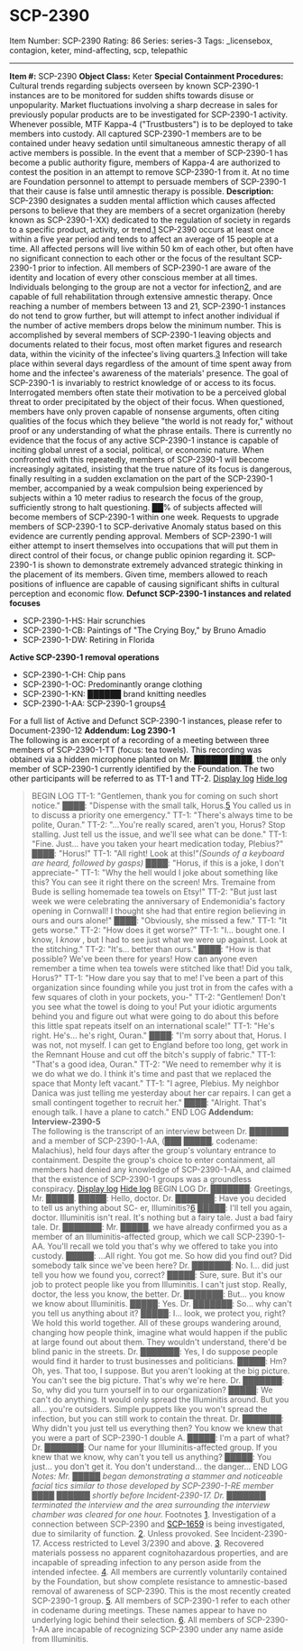 # SCP-2390
Item Number: SCP-2390
Rating: 86
Series: series-3
Tags: _licensebox, contagion, keter, mind-affecting, scp, telepathic

---

  
**Item #:** SCP-2390 
**Object Class:** Keter
**Special Containment Procedures:** Cultural trends regarding subjects overseen by known SCP-2390-1 instances are to be monitored for sudden shifts towards disuse or unpopularity. Market fluctuations involving a sharp decrease in sales for previously popular products are to be investigated for SCP-2390-1 activity. Whenever possible, MTF Kappa-4 ("Trustbusters") is to be deployed to take members into custody. All captured SCP-2390-1 members are to be contained under heavy sedation until simultaneous amnestic therapy of all active members is possible. In the event that a member of SCP-2390-1 has become a public authority figure, members of Kappa-4 are authorized to contest the position in an attempt to remove SCP-2390-1 from it.
At no time are Foundation personnel to attempt to persuade members of SCP-2390-1 that their cause is false until amnestic therapy is possible.
**Description:** SCP-2390 designates a sudden mental affliction which causes affected persons to believe that they are members of a secret organization (hereby known as SCP-2390-1-XX) dedicated to the regulation of society in regards to a specific product, activity, or trend.[1](javascript:;) SCP-2390 occurs at least once within a five year period and tends to affect an average of 15 people at a time. All affected persons will live within 50 km of each other, but often have no significant connection to each other or the focus of the resultant SCP-2390-1 prior to infection. All members of SCP-2390-1 are aware of the identity and location of every other conscious member at all times. Individuals belonging to the group are not a vector for infection[2](javascript:;), and are capable of full rehabilitation through extensive amnestic therapy.
Once reaching a number of members between 13 and 21, SCP-2390-1 instances do not tend to grow further, but will attempt to infect another individual if the number of active members drops below the minimum number. This is accomplished by several members of SCP-2390-1 leaving objects and documents related to their focus, most often market figures and research data, within the vicinity of the infectee's living quarters.[3](javascript:;) Infection will take place within several days regardless of the amount of time spent away from home and the infectee's awareness of the materials' presence.
The goal of SCP-2390-1 is invariably to restrict knowledge of or access to its focus. Interrogated members often state their motivation to be a perceived global threat to order precipitated by the object of their focus. When questioned, members have only proven capable of nonsense arguments, often citing qualities of the focus which they believe "the world is not ready for," without proof or any understanding of what the phrase entails. There is currently no evidence that the focus of any active SCP-2390-1 instance is capable of inciting global unrest of a social, political, or economic nature. When confronted with this repeatedly, members of SCP-2390-1 will become increasingly agitated, insisting that the true nature of its focus is dangerous, finally resulting in a sudden exclamation on the part of the SCP-2390-1 member, accompanied by a weak compulsion being experienced by subjects within a 10 meter radius to research the focus of the group, sufficiently strong to halt questioning. ██% of subjects affected will become members of SCP-2390-1 within one week. Requests to upgrade members of SCP-2390-1 to SCP-derivative Anomaly status based on this evidence are currently pending approval.
Members of SCP-2390-1 will either attempt to insert themselves into occupations that will put them in direct control of their focus, or change public opinion regarding it. SCP-2390-1 is shown to demonstrate extremely advanced strategic thinking in the placement of its members. Given time, members allowed to reach positions of influence are capable of causing significant shifts in cultural perception and economic flow.
**Defunct SCP-2390-1 instances and related focuses**
  * SCP-2390-1-HS: Hair scrunchies
  * SCP-2390-1-CB: Paintings of "The Crying Boy," by Bruno Amadio
  * SCP-2390-1-DW: Retiring in Florida

**Active SCP-2390-1 removal operations**
  * SCP-2390-1-CH: Chip pans
  * SCP-2390-1-OC: Predominantly orange clothing
  * SCP-2390-1-KN: ██████ brand knitting needles
  * SCP-2390-1-AA: SCP-2390-1 groups[4](javascript:;)

For a full list of Active and Defunct SCP-2390-1 instances, please refer to Document-2390-12
**Addendum: Log 2390-1**  
The following is an excerpt of a recording of a meeting between three members of SCP-2390-1-TT (focus: tea towels). This recording was obtained via a hidden microphone planted on Mr. ██████ ████, the only member of SCP-2390-1 currently identified by the Foundation. The two other participants will be referred to as TT-1 and TT-2.
[Display log](javascript:;)
[Hide log](javascript:;)
> BEGIN LOG
> TT-1: "Gentlemen, thank you for coming on such short notice."
> ████: "Dispense with the small talk, Horus.[5](javascript:;) You called us in to discuss a priority one emergency."
> TT-1: "There's always time to be polite, Ouran."
> TT-2: "…You're really scared, aren't you, Horus? Stop stalling. Just tell us the issue, and we'll see what can be done."
> TT-1: "Fine. Just… have you taken your heart medication today, Plebius?"
> ████: "Horus!"
> TT-1: "All right! Look at this!"_(Sounds of a keyboard are heard, followed by gasps)_
> ████: "Horus, if this is a joke, I don't appreciate-"
> TT-1: "Why the hell would I joke about something like this? You can see it right there on the screen! Mrs. Tremaine from Bude is selling homemade tea towels on Etsy!"
> TT-2: "But just last week we were celebrating the anniversary of Endemonidia's factory opening in Cornwall! I thought she had that entire region believing in ours and ours alone!"
> ████: "Obviously, she missed a few."
> TT-1: "It gets worse."
> TT-2: "How does it get worse?"
> TT-1: "I… bought one. I know, I _know_ , but I had to see just what we were up against. Look at the stitching."
> TT-2: "It's… better than ours."
> ████: "How is that possible? We've been there for years! How can anyone even remember a time when tea towels were stitched like that! Did you talk, Horus?"
> TT-1: "How dare you say that to me! I've been a part of this organization since founding while you just trot in from the cafes with a few squares of cloth in your pockets, you-"
> TT-2: "Gentlemen! Don't you see what the towel is doing to you! Put your idiotic arguments behind you and figure out what were going to do about this before this little spat repeats itself on an international scale!"
> TT-1: "He's right. He's… he's right, Ouran."
> ████: "I'm sorry about that, Horus. I was not, not myself. I can get to England before too long, get work in the Remnant House and cut off the bitch's supply of fabric."
> TT-1: "That's a good idea, Ouran."
> TT-2: "We need to remember why it is we do what we do. I think it's time and past that we replaced the space that Monty left vacant."
> TT-1: "I agree, Plebius. My neighbor Danica was just telling me yesterday about her car repairs. I can get a small contingent together to recruit her."
> ████: "Alright. That's enough talk. I have a plane to catch."
> END LOG
**Addendum: Interview-2390-5**  
The following is the transcript of an interview between Dr. ███████ and a member of SCP-2390-1-AA, (███ █████, codename: Malachius), held four days after the group's voluntary entrance to containment. Despite the group's choice to enter containment, all members had denied any knowledge of SCP-2390-1-AA, and claimed that the existence of SCP-2390-1 groups was a groundless conspiracy.
[Display log](javascript:;)
[Hide log](javascript:;)
> BEGIN LOG
> Dr. ███████: Greetings, Mr. █████.
> █████: Hello, doctor.
> Dr. ███████: Have you decided to tell us anything about SC- er, Illuminitis?[6](javascript:;)
> █████: I'll tell you again, doctor. Illuminitis isn't real. It's nothing but a fairy tale. Just a bad fairy tale.
> Dr. ███████: Mr. █████, we have already confirmed you as a member of an Illuminitis-affected group, which we call SCP-2390-1-AA. You'll recall we told you that's why we offered to take you into custody.
> █████: …All right. You got me. So how did you find out? Did somebody talk since we've been here?
> Dr. ███████: No. I… did just tell you how we found you, correct?
> █████: Sure, sure. But it's our job to protect people like you from Illuminitis. I can't just stop. Really, doctor, the less you know, the better.
> Dr. ███████: But… you know we know about Illuminitis.
> █████: Yes.
> Dr. ███████: So… why can't you tell us anything about it?
> █████: I… look, we protect you, right? We hold this world together. All of these groups wandering around, changing how people think, imagine what would happen if the public at large found out about them. They wouldn't understand, there'd be blind panic in the streets.
> Dr. ███████: Yes, I do suppose people would find it harder to trust businesses and politicians.
> █████: Hm? Oh, yes. That too, I suppose. But you aren't looking at the big picture. You can't see the big picture. That's why we're here.
> Dr. ███████: So, why did you turn yourself in to our organization?
> █████: We can't do anything. It would only spread the Illuminitis around. But you all… you're outsiders. Simple puppets like you won't spread the infection, but you can still work to contain the threat.
> Dr. ███████: Why didn't you just tell us everything then? You know we knew that you were a part of SCP-2390-1 double A.
> █████: I'm a part of what?
> Dr. ███████: Our name for your Illuminitis-affected group. If you knew that we know, why can't you tell us anything?
> █████: You just… you don't get it. You don't understand… the danger…
> END LOG
> _Notes: Mr. █████ began demonstrating a stammer and noticeable facial tics similar to those developed by SCP-2390-1-RE member ████ ██████ shortly before Incident-2390-17. Dr. ███████ terminated the interview and the area surrounding the interview chamber was cleared for one hour._
Footnotes
[1](javascript:;). Investigation of a connection between SCP-2390 and [SCP-1659](/scp-1659) is being investigated, due to similarity of function.
[2](javascript:;). Unless provoked. See Incident-2390-17. Access restricted to Level 3/2390 and above.
[3](javascript:;). Recovered materials possess no apparent cognitohazardous properties, and are incapable of spreading infection to any person aside from the intended infectee.
[4](javascript:;). All members are currently voluntarily contained by the Foundation, but show complete resistance to amnestic-based removal of awareness of SCP-2390. This is the most recently created SCP-2390-1 group.
[5](javascript:;). All members of SCP-2390-1 refer to each other in codename during meetings. These names appear to have no underlying logic behind their selection.
[6](javascript:;). All members of SCP-2390-1-AA are incapable of recognizing SCP-2390 under any name aside from Illuminitis.